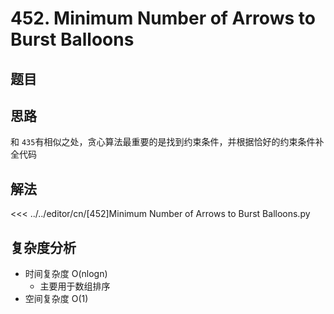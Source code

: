 # 452. Minimum Number of Arrows to Burst Balloons

## 题目

<!--@include: ../../editor/cn/doc/content/[452]Minimum Number of Arrows to Burst Balloons.md-->

## 思路
和 ``435``有相似之处，贪心算法最重要的是找到约束条件，并根据恰好的约束条件补全代码


## 解法

<<< ../../editor/cn/[452]Minimum Number of Arrows to Burst Balloons.py


## 复杂度分析
- 时间复杂度 O(nlogn)
  - 主要用于数组排序
- 空间复杂度 O(1)

